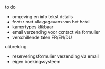 to do
- omgeving en info tekst details
- footer met alle gegevens van het hotel
- kamertypes klikbaar
- email verzending voor contact via formulier
- verschillende talen FR/EN/DU

uitbreiding
- reserveringsformulier verzending via email
- eigen boekingssysteem
